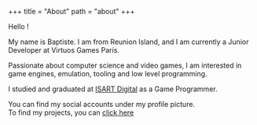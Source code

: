 +++
title = "About"
path = "about"
+++

Hello !

My name is Baptiste. I am from Reunion Island, and I am currently a Junior Developer at Virtuos Games Paris.

Passionate about computer science and video games, I am interested in game engines, emulation, tooling and low level programming.

I studied and graduated at [ISART Digital](https://www.isart.com/) as a Game Programmer.

You can find my social accounts under my profile picture.\
To find my projects, you can [click here](/projects)
